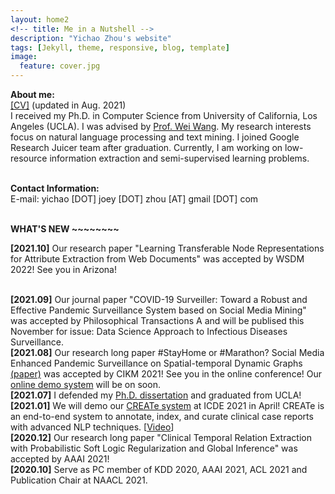 ```yaml
---
layout: home2
<!-- title: Me in a Nutshell -->
description: "Yichao Zhou's website"
tags: [Jekyll, theme, responsive, blog, template]
image:
  feature: cover.jpg
---
```

<b>About me:</b><br>
<a href="{{ site.url }}/files/CV.pdf" target="_blank">[CV]</a> (updated in Aug. 2021)
<br>
I received my Ph.D. in Computer Science from University of California, Los Angeles (UCLA). I was advised by <a href="http://web.cs.ucla.edu/~weiwang/" target="_blank"> Prof. Wei Wang</a>. My research interests focus on natural language processing and text mining. I joined Google Research Juicer team after graduation. Currently, I am working on low-resource information extraction and semi-supervised learning problems.


<br>
<b>Contact Information:</b><br>
E-mail: yichao [DOT] joey [DOT] zhou [AT] gmail [DOT] com<br>
<!-- Address (UCLA): Room 3551, Boelter Hall, Dept. of Computer Science, UCLA, CA 90095, United States
 -->


<br />

<b> WHAT'S NEW ~~~~~~~~ </b>
<br />

<b>[2021.10]</b> Our research paper "Learning Transferable Node Representations for Attribute Extraction from Web Documents" was accepted by WSDM 2022! See you in Arizona! 

<br />
<b>[2021.09]</b> Our journal paper "COVID-19 Surveiller: Toward a Robust and Effective Pandemic Surveillance System based on Social Media Mining" was accepted by Philosophical Transactions A and will be publised this November for issue: Data Science Approach to Infectious Diseases Surveillance. 

<br />
<b>[2021.08]</b> Our research long paper #StayHome or #Marathon? Social Media Enhanced Pandemic Surveillance on Spatial-temporal Dynamic Graphs <a href="https://arxiv.org/abs/2108.03670" target="_blank">(paper)</a> was accepted by CIKM 2021! See you in the online conference! Our <a href="http://qilin.cs.ucla.edu:8000/#/" target="_blank">online demo system</a> will be on soon. 

<br />
<b>[2021.07]</b> I defended my <a href="https://escholarship.org/uc/item/5bw3r6x8" target="_blank">Ph.D. dissertation</a> and graduated from UCLA!

<!-- <br />
<b>[2021.03]</b> I will join Google AI, Mountain View as a full-time researcher after graduation!  -->

<br />
<b>[2021.01]</b> We will demo our <a href="https://arxiv.org/pdf/2103.00562.pdf" target="_blank">CREATe system</a> at ICDE 2021 in April! CREATe is an end-to-end system to annotate, index, and curate clinical case reports with advanced NLP techniques. [<a href="https://youtu.be/Q8owBQYTjDc" target="_blank">Video</a>]   

<br />
<b>[2020.12]</b> Our research long paper "Clinical Temporal Relation Extraction with Probabilistic Soft Logic Regularization and Global Inference" was accepted by AAAI 2021! 

<br />
<b>[2020.10]</b> Serve as PC member of KDD 2020, AAAI 2021, ACL 2021 and Publication Chair at NAACL 2021. 


<!-- <br />
<b>[2020.09]</b> One collaborative work with <a href="https://rujunhan.github.io/" target="_blank">Rujun Han</a> and <a href="https://vnpeng.net/" target="_blank">Dr. Nanyun Peng</a> on topic End-to-End Event Temporal Relation Extraction (<a href="https://arxiv.org/abs/2009.07373" target="_blank">paper</a>) was accepted by EMNLP 2020!  -->

<!-- <br />
<b>[2020.07]</b> One collaborative work with <a href="https://cheng-cz.github.io/" target="_blank">Dr. Cheng Zheng</a> on topic user geolocation recognition was accepted by SIGIR 2020. Another collaborative work with <a href="https://sites.google.com/site/shaunakmishracomm/" target="_blank">Dr. Shaunak Mishra</a> was accepted by CIKM 2020, focusing on text generation in the advertising domain.

<br />
<b>[2020.05]</b> Serve as a PC member of KDD 2020 Research and ADS tracks; PC member of AACL-IJCNLP 2020 Information Extraction Track.  -->

<!-- <br />
<b>[2020.04]</b> Our research long paper "'The Boating Store Had Its Best Sail Ever': Pronunciation-attentive Contextualized Pun Recognition" was accepted by ACL 2020! See you in the online conference!  -->

<!-- <br />
<b>[2020.01]</b> I will join the Juicer Team at Google Research, Mountain View as an intern during 2020 summer. 
 -->
<!-- <br />
<b>[2020.01]</b> Our recent work on <a href="http://arxiv.org/abs/2001.07194" target="_blank">"Recommending Themes for Ad Creative Design via Visual-Linguistic Representations"</a> has been accepted by <a href="https://www2020.thewebconf.org/" target="_blank">WWW 2020</a> as a short paper with oral presentation.  -->

<!-- <br />
<b>[2019.10]</b> Our preprint <a href="https://www.medrxiv.org/content/medrxiv/early/2019/10/22/19009118.full.pdf" target="_blank">Clinical Narrative paper</a> is available now! The resulting dataset is appropriate for training biomedical natural language processing systems. -->

<!-- <br />
<b>[2019.09]</b> I passed the Oral Qualifying Exam at CS department of UCLA and was advanced to candidacy. -->

<!-- <br />
<b>[2019.08]</b> Our research long paper <a href="https://www.aclweb.org/anthology/D19-1496/" target="_blank">"Learning to Discriminate Perturbations for Blocking Adversarial Attacks in Text Classification"</a> was accepted by <a href="https://www.emnlp-ijcnlp2019.org/" target="_blank">EMNLP-IJCNLP 2019</a>. I will attend the conference at Hong Kong, China from Nov.3 to Nov.7 to present this work.

<br /> -->

<!-- <b>[2019.04]</b> I will attend <a href="https://www.kdd.org/kdd2019/" target="_blank">KDD 2019</a> at Alaska from Aug.4 to Aug.8 to present our recently accepted paper <a href="https://research.yahoo.com/publications/9133/understanding-consumer-journey-using-attention-based-recurrent-neural-networks" target="_blank">"Understanding Consumer Journey using Attention based Recurrent Neural Networks"</a>. <a href="https://yz-joey.github.io/kdd19" target="_blank">[pictures]</a>

<br /> -->

<!-- <b>[2019.01]</b> I will join Gemini Team at <a href="https://research.yahoo.com/" target="_blank">Yahoo Research</a> as an intern during 2019 summer. 
 -->







